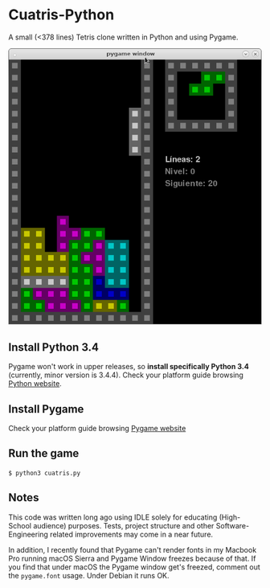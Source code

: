 # Cuatris-Python
A small (<378 lines) Tetris clone written in Python and using Pygame.

![Cuatris-Python in action](images/Cuatris-Python.png)

## Install Python 3.4
Pygame won't work in upper releases, so **install specifically Python 3.4** (currently, minor version is 3.4.4). Check your platform guide browsing [Python website](https://www.python.org).

## Install Pygame
Check your platform guide browsing [Pygame website](http://www.pygame.org/wiki/GettingStarted)

## Run the game
```
$ python3 cuatris.py
```

## Notes
This code was written long ago using IDLE solely for educating (High-School audience) purposes. Tests, project structure and other Software-Engineering related improvements may come in a near future.

In addition, I recently found that Pygame can't render fonts in my Macbook Pro running macOS Sierra and Pygame Window freezes because of that. If you find that under macOS the Pygame window get's freezed, comment out the `pygame.font` usage. Under Debian it runs OK.
